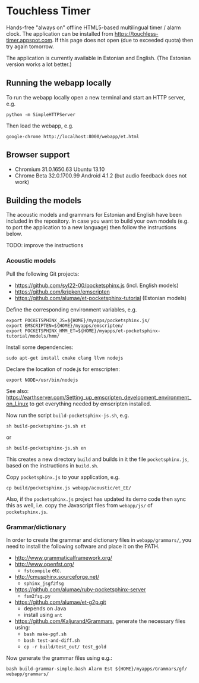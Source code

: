 Touchless Timer
===============

Hands-free "always on" offline HTML5-based multilingual timer / alarm clock.
The application can be installed from <https://touchless-timer.appspot.com>.
If this page does not open (due to exceeded quota) then try again tomorrow.

The application is currently available in Estonian and English.
(The Estonian version works a lot better.)

Running the webapp locally
--------------------------

To run the webapp locally open a new terminal and start an HTTP server, e.g.

	python -m SimpleHTTPServer

Then load the webapp, e.g.

	google-chrome http://localhost:8000/webapp/et.html

Browser support
---------------

  - Chromium 31.0.1650.63 Ubuntu 13.10
  - Chrome Beta 32.0.1700.99 Android 4.1.2 (but audio feedback does not work)

Building the models
-------------------

The acoustic models and grammars for Estonian and English
have been included in the repository. In case you want to build your
own models (e.g. to port the application to a new language)
then follow the instructions below.

TODO: improve the instructions

### Acoustic models

Pull the following Git projects:

  - <https://github.com/syl22-00/pocketsphinx.js> (incl. English models)
  - <https://github.com/kripken/emscripten>
  - <https://github.com/alumae/et-pocketsphinx-tutorial> (Estonian models)

Define the corresponding environment variables, e.g.

	export POCKETSPHINX_JS=${HOME}/myapps/pocketsphinx.js/
	export EMSCRIPTEN=${HOME}/myapps/emscripten/
	export POCKETSPHINX_HMM_ET=${HOME}/myapps/et-pocketsphinx-tutorial/models/hmm/

Install some dependencies:

	sudo apt-get install cmake clang llvm nodejs

Declare the location of node.js for emscripten:

	export NODE=/usr/bin/nodejs

See also:
<https://earthserver.com/Setting_up_emscripten_development_environment_on_Linux>
to get everything needed by emscripten installed.

Now run the script `build-pocketsphinx-js.sh`, e.g.

	sh build-pocketsphinx-js.sh et

or

	sh build-pocketsphinx-js.sh en

This creates a new directory `build` and builds in it
the file `pocketsphinx.js`, based on the instructions in `build.sh`.

Copy `pocketsphinx.js` to your application, e.g.

	cp build/pocketsphinx.js webapp/acoustic/et_EE/

Also, if the `pocketsphinx.js` project has updated its demo code then
sync this as well, i.e.
copy the Javascript files from `webapp/js/` of `pocketsphinx.js`.

### Grammar/dictionary

In order to create the grammar and dictionary files in `webapp/grammars/`, you need
to install the following software and place it on the PATH.

  - <http://www.grammaticalframework.org/>
  - <http://www.openfst.org/>
    - `fstcompile` etc.
  - <http://cmusphinx.sourceforge.net/>
    - `sphinx_jsgf2fsg`
  - <https://github.com/alumae/ruby-pocketsphinx-server>
    - `fsm2fsg.py`
  - <https://github.com/alumae/et-g2p.git>
    - depends on Java
    - install using `ant`
  - <https://github.com/Kaljurand/Grammars>, generate the necessary files using:
    - `bash make-pgf.sh`
    - `bash test-and-diff.sh`
    - `cp -r build/test_out/ test_gold`

Now generate the grammar files using e.g.:

	bash build-grammar-simple.bash Alarm Est ${HOME}/myapps/Grammars/gf/ webapp/grammars/
